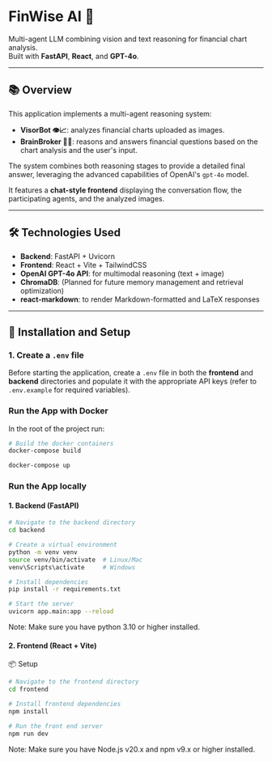 # FinWise AI 🚀

Multi-agent LLM combining vision and text reasoning for financial chart analysis.  
Built with **FastAPI**, **React**, and **GPT-4o**.

---

## 📚 Overview

This application implements a multi-agent reasoning system:
- **VisorBot 👁️📈**: analyzes financial charts uploaded as images.
- **BrainBroker 🧠💬**: reasons and answers financial questions based on the chart analysis and the user's input.

The system combines both reasoning stages to provide a detailed final answer, leveraging the advanced capabilities of OpenAI's `gpt-4o` model.

It features a **chat-style frontend** displaying the conversation flow, the participating agents, and the analyzed images.

---

## 🛠️ Technologies Used

- **Backend**: FastAPI + Uvicorn
- **Frontend**: React + Vite + TailwindCSS
- **OpenAI GPT-4o API**: for multimodal reasoning (text + image)
- **ChromaDB**: (Planned for future memory management and retrieval optimization)
- **react-markdown**: to render Markdown-formatted and LaTeX responses
---

## 🚀 Installation and Setup

### 1. **Create a `.env` file**

Before starting the application, create a `.env` file in both the **frontend** and **backend** directories and populate it with the appropriate API keys (refer to `.env.example` for required variables).

### Run the App with Docker
In the root of the project run:
```bash
# Build the docker containers
docker-compose build

docker-compose up
```

### Run the App locally 

#### 1. Backend (FastAPI)

```bash
# Navigate to the backend directory
cd backend

# Create a virtual environment
python -m venv venv
source venv/bin/activate  # Linux/Mac
venv\Scripts\activate     # Windows

# Install dependencies
pip install -r requirements.txt

# Start the server
uvicorn app.main:app --reload
```
Note: Make sure you have python 3.10 or higher installed.

#### 2. Frontend (React + Vite)
📦 Setup

```bash
# Navigate to the frontend directory
cd frontend

# Install frontend dependencies
npm install

# Run the front end server
npm run dev
```

Note: Make sure you have Node.js v20.x and npm v9.x or higher installed.


